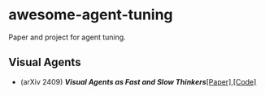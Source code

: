 # awesome-agent-tuning
Paper and project for agent tuning. 


## Visual Agents
- (arXiv 2409) ***Visual Agents as Fast and Slow Thinkers***[[Paper]](https://arxiv.org/pdf/2408.08862),[[Code]](https://github.com/GuangyanS/Sys2-LLaVA)
